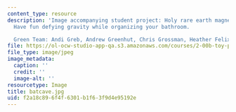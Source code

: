 ```yaml
---
content_type: resource
description: 'Image accompanying student project: Holy rare earth magnets, Batman!
  Have fun defying gravity while organizing your bathroom.

  Green Team: Andi Greb, Andrew Greenhut, Chris Grossman, Heather Felix, Lauren Nowierski.'
file: https://ol-ocw-studio-app-qa.s3.amazonaws.com/courses/2-00b-toy-product-design-spring-2008/f2a18c896f4f6301b1f63f9d4e95192e_batcave.jpg
file_type: image/jpeg
image_metadata:
  caption: ''
  credit: ''
  image-alt: ''
resourcetype: Image
title: batcave.jpg
uid: f2a18c89-6f4f-6301-b1f6-3f9d4e95192e
---
```

